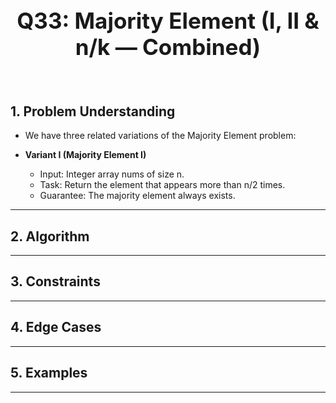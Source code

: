 

<br>
<h1 style="text-align:center; font-size:2.5em; font-weight:bold;">Q33: Majority Element (I, II & n/k — Combined)</h1>
<br>

## 1. Problem Understanding

- We have three related variations of the Majority Element problem:

- **Variant I (Majority Element I)**
    - Input: Integer array nums of size n.
    - Task: Return the element that appears more than n/2 times.
    - Guarantee: The majority element always exists.

---

## 2. Algorithm

---

## 3. Constraints

---

## 4. Edge Cases

---

## 5. Examples

---



